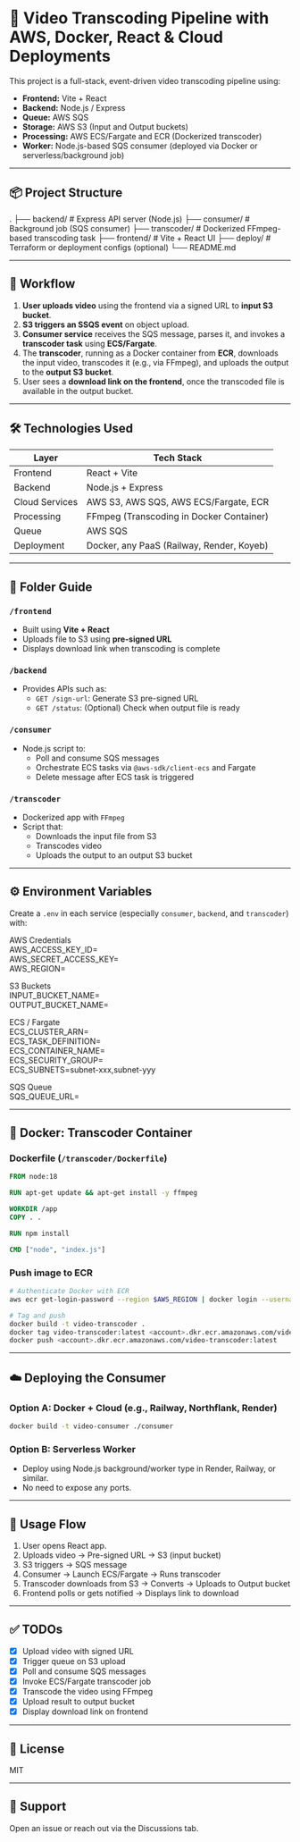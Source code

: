 # 🎥 Video Transcoding Pipeline with AWS, Docker, React & Cloud Deployments

This project is a full-stack, event-driven video transcoding pipeline using:

- **Frontend:** Vite + React
- **Backend:** Node.js / Express
- **Queue:** AWS SQS
- **Storage:** AWS S3 (Input and Output buckets)
- **Processing:** AWS ECS/Fargate and ECR (Dockerized transcoder)
- **Worker:** Node.js-based SQS consumer (deployed via Docker or serverless/background job)

---

## 📦 Project Structure

.
├── backend/ # Express API server (Node.js)
├── consumer/ # Background job (SQS consumer)
├── transcoder/ # Dockerized FFmpeg-based transcoding task
├── frontend/ # Vite + React UI
├── deploy/ # Terraform or deployment configs (optional)
└── README.md

---

## 🚀 Workflow

1. **User uploads video** using the frontend via a signed URL to **input S3 bucket**.
2. **S3 triggers an SSQS event** on object upload.
3. **Consumer service** receives the SQS message, parses it, and invokes a **transcoder task** using **ECS/Fargate**.
4. The **transcoder**, running as a Docker container from **ECR**, downloads the input video, transcodes it (e.g., via FFmpeg), and uploads the output to the **output S3 bucket**.
5. User sees a **download link on the frontend**, once the transcoded file is available in the output bucket.

---

## 🛠 Technologies Used

| Layer          | Tech Stack                                 |
|----------------|--------------------------------------------|
| Frontend        | React + Vite                              |
| Backend         | Node.js + Express                         |
| Cloud Services  | AWS S3, AWS SQS, AWS ECS/Fargate, ECR     |
| Processing      | FFmpeg (Transcoding in Docker Container)  |
| Queue           | AWS SQS                                   |
| Deployment      | Docker, any PaaS (Railway, Render, Koyeb) |

---

## 📁 Folder Guide

### `/frontend`
- Built using **Vite + React**
- Uploads file to S3 using **pre-signed URL**
- Displays download link when transcoding is complete

### `/backend`
- Provides APIs such as:
  - `GET /sign-url`: Generate S3 pre-signed URL
  - `GET /status`: (Optional) Check when output file is ready

### `/consumer`
- Node.js script to:
  - Poll and consume SQS messages
  - Orchestrate ECS tasks via `@aws-sdk/client-ecs` and Fargate
  - Delete message after ECS task is triggered

### `/transcoder`
- Dockerized app with `FFmpeg`
- Script that:
  - Downloads the input file from S3
  - Transcodes video
  - Uploads the output to an output S3 bucket

---

## ⚙️ Environment Variables

Create a `.env` in each service (especially `consumer`, `backend`, and `transcoder`) with:

AWS Credentials  
AWS_ACCESS_KEY_ID=  
AWS_SECRET_ACCESS_KEY=  
AWS_REGION=

S3 Buckets  
INPUT_BUCKET_NAME=  
OUTPUT_BUCKET_NAME=

ECS / Fargate  
ECS_CLUSTER_ARN=  
ECS_TASK_DEFINITION=  
ECS_CONTAINER_NAME=  
ECS_SECURITY_GROUP=  
ECS_SUBNETS=subnet-xxx,subnet-yyy

SQS Queue  
SQS_QUEUE_URL=

---

## 🐋 Docker: Transcoder Container

### Dockerfile (`/transcoder/Dockerfile`)

```dockerfile
FROM node:18

RUN apt-get update && apt-get install -y ffmpeg

WORKDIR /app
COPY . .

RUN npm install

CMD ["node", "index.js"]
```

### Push image to ECR

```bash
# Authenticate Docker with ECR
aws ecr get-login-password --region $AWS_REGION | docker login --username AWS --password-stdin <account>.dkr.ecr.amazonaws.com

# Tag and push
docker build -t video-transcoder .
docker tag video-transcoder:latest <account>.dkr.ecr.amazonaws.com/video-transcoder:latest
docker push <account>.dkr.ecr.amazonaws.com/video-transcoder:latest
```

---

## ☁️ Deploying the Consumer

### Option A: Docker + Cloud (e.g., Railway, Northflank, Render)
```bash
docker build -t video-consumer ./consumer
```

### Option B: Serverless Worker
- Deploy using Node.js background/worker type in Render, Railway, or similar.
- No need to expose any ports.

---

## 🧪 Usage Flow

1. User opens React app.
2. Uploads video → Pre-signed URL → S3 (input bucket)
3. S3 triggers → SQS message
4. Consumer → Launch ECS/Fargate → Runs transcoder
5. Transcoder downloads from S3 → Converts → Uploads to Output bucket
6. Frontend polls or gets notified → Displays link to download

---

## ✅ TODOs

- [x] Upload video with signed URL
- [x] Trigger queue on S3 upload
- [x] Poll and consume SQS messages
- [x] Invoke ECS/Fargate transcoder job
- [x] Transcode the video using FFmpeg
- [x] Upload result to output bucket
- [x] Display download link on frontend

---

## 📄 License
MIT

---

## 💬 Support

Open an issue or reach out via the Discussions tab.